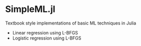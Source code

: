 SimpleML.jl
===========

Textbook style implementations of basic ML techniques in Julia

* Linear regression using L-BFGS
* Logistic regression using L-BFGS
